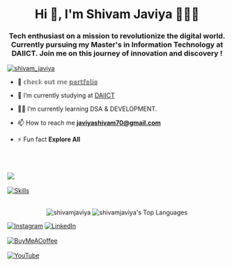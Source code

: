 <h1 align="center">Hi 👋, I'm Shivam Javiya 👨🏻‍💻</h1>
<h3 align="center">Tech enthusiast on a mission to revolutionize the digital world. Currently pursuing my Master's in Information Technology at DAIICT. Join me on this journey of innovation and discovery !</h3>

<p align="left"> <a href="https://shivamjaviya.netlify.app/" target="blank"><img src="https://img.shields.io/twitter/follow/shivam_javiya?logo=twitter&style=for-the-badge" alt="shivam_javiya" /></a> </p>

- 👀 𝕔𝕙𝕖𝕔𝕜 𝕠𝕦𝕥 𝕞𝕖  [𝕡𝕠𝕣𝕥𝕗𝕠𝕝𝕚𝕠](https://shivamjaviya.netlify.app/)

- 🔭 I’m currently studying at [DAIICT](DAIICT)

- 👨‍💻 I’m currently learning DSA & DEVELOPMENT.

- 📫 How to reach me **javiyashivam70@gmail.com**

- ⚡ Fun fact **Explore All**
<br>
<br>

[![](https://visitcount.itsvg.in/api?id=ShivamJaviya&icon=2&color=12)](https://github.com/ShivamJaviya)
<br>
<br>
[![Skills](https://skillicons.dev/icons?i=c,cpp,java,html,css,bootstrap,tailwind,js,react,nodejs,express,postman,mongodb,php,ps,git,github,mysql,postgresql,notion,wordpress&perline=15)](https://github.com/ShivamJaviya)
<br>
<br>
<p align="center">
  <img align="center" src="https://github-readme-streak-stats.herokuapp.com/?user=shivamjaviya&theme=react&hide_border=true" alt="shivamjaviya" /> 
  <img align="center" src="https://github-readme-stats.vercel.app/api/top-langs/?username=shivamjaviya&theme=react&show_icons=true&hide_border=true&layout=compact" alt="shivamjaviya's Top Languages" />
</p>



[![Instagram](https://skillicons.dev/icons?i=instagram)](https://instagram.com/mr.j_s_j) [![LinkedIn](https://skillicons.dev/icons?i=linkedin)](https://linkedin.com/in/shivam-javiya) <br><br>
[![BuyMeACoffee](https://img.shields.io/badge/Buy%20Me%20a%20Coffee-ffdd00?style=for-the-badge&logo=buy-me-a-coffee&logoColor=black)](https://buymeacoffee.com/#) <br><br>
[![YouTube](https://img.shields.io/badge/YouTube-%23FF0000.svg?logo=YouTube&logoColor=white)](https://youtube.com/@@shivamjaviya70) 
